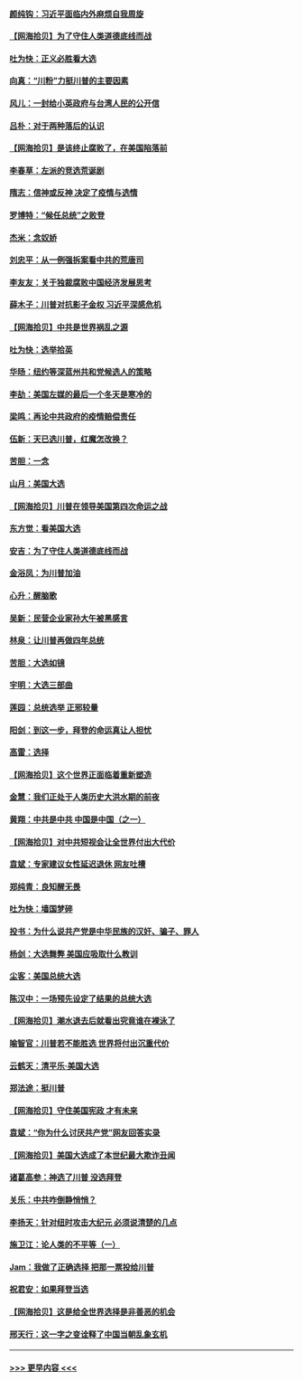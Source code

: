 #### [颜纯钩：习近平面临内外麻烦自我周旋](../pages/nsc993/n12563356.md?t=11210251) 
#### [【网海拾贝】为了守住人类道德底线而战](../pages/nsc993/n12562542.md?t=11210251) 
#### [吐为快：正义必胜看大选](../pages/nsc993/n12561967.md?t=11210251) 
#### [向真：“川粉”力挺川普的主要因素](../pages/nsc993/n12560774.md?t=11210251) 
#### [风儿：一封给小英政府与台湾人民的公开信](../pages/nsc993/n12560581.md?t=11210251) 
#### [吕朴：对于两种落后的认识](../pages/nsc993/n12560492.md?t=11210251) 
#### [【网海拾贝】是该终止腐败了，在美国陷落前](../pages/nsc993/n12559936.md?t=11210251) 
#### [李春草：左派的竞选荒诞剧](../pages/nsc993/n12558380.md?t=11210251) 
#### [隋志：信神或反神 决定了疫情与选情](../pages/nsc993/n12558255.md?t=11210251) 
#### [罗博特：“候任总统”之败登](../pages/nsc993/n12558189.md?t=11210251) 
#### [杰米：念奴娇](../pages/nsc993/n12558174.md?t=11210251) 
#### [刘忠平：从一例强拆案看中共的荒唐司](../pages/nsc993/n12558036.md?t=11210251) 
#### [李友友：关于独裁腐败中国经济发展思考](../pages/nsc993/n12558004.md?t=11210251) 
#### [薛木子：川普对抗影子金权 习近平深感危机](../pages/nsc993/n12557342.md?t=11210251) 
#### [【网海拾贝】中共是世界祸乱之源](../pages/nsc993/n12555353.md?t=11210251) 
#### [吐为快：选举拾英](../pages/nsc993/n12555041.md?t=11210251) 
#### [华旸：纽约等深蓝州共和党候选人的策略](../pages/nsc993/n12554309.md?t=11210251) 
#### [李劼：美国左媒的最后一个冬天是寒冷的](../pages/nsc993/n12552947.md?t=11210251) 
#### [梁鸣：再论中共政府的疫情赔偿责任](../pages/nsc993/n12553012.md?t=11210251) 
#### [伍新：天已选川普，红魔怎改换？](../pages/nsc993/n12552970.md?t=11210251) 
#### [苦胆：一念](../pages/nsc993/n12552957.md?t=11210251) 
#### [山月：美国大选](../pages/nsc993/n12552446.md?t=11210251) 
#### [【网海拾贝】川普在领导美国第四次命运之战](../pages/nsc993/n12551973.md?t=11210251) 
#### [东方觉：看美国大选](../pages/nsc993/n12551647.md?t=11210251) 
#### [安吉：为了守住人类道德底线而战](../pages/nsc993/n12551111.md?t=11210251) 
#### [金浴凤：为川普加油](../pages/nsc993/n12551085.md?t=11210251) 
#### [心升：醒脑歌](../pages/nsc993/n12550984.md?t=11210251) 
#### [吴新：民营企业家孙大午被黑感言](../pages/nsc993/n12550656.md?t=11210251) 
#### [林泉：让川普再做四年总统](../pages/nsc993/n12550640.md?t=11210251) 
#### [苦胆：大选如镜](../pages/nsc993/n12550630.md?t=11210251) 
#### [宇明：大选三部曲](../pages/nsc993/n12550603.md?t=11210251) 
#### [莲园：总统选举 正邪较量](../pages/nsc993/n12550594.md?t=11210251) 
#### [阳剑：到这一步，拜登的命运真让人担忧](../pages/nsc993/n12549093.md?t=11210251) 
#### [高雷：选择](../pages/nsc993/n12549087.md?t=11210251) 
#### [【网海拾贝】这个世界正面临着重新塑造](../pages/nsc993/n12548326.md?t=11210251) 
#### [金慧：我们正处于人类历史大洪水期的前夜](../pages/nsc993/n12547914.md?t=11210251) 
#### [黄翔：中共是中共 中国是中国（之一）](../pages/nsc993/n12547576.md?t=11210251) 
#### [【网海拾贝】对中共短视会让全世界付出大代价](../pages/nsc993/n12546043.md?t=11210251) 
#### [袁斌：专家建议女性延迟退休 网友吐槽](../pages/nsc993/n12545424.md?t=11210251) 
#### [郑纯青：良知醒无畏](../pages/nsc993/n12545394.md?t=11210251) 
#### [吐为快：墙国梦碎](../pages/nsc993/n12545309.md?t=11210251) 
#### [投书：为什么说共产党是中华民族的汉奸、骗子、罪人](../pages/nsc993/n12545089.md?t=11210251) 
#### [杨剑：大选舞弊 美国应吸取什么教训](../pages/nsc993/n12543937.md?t=11210251) 
#### [尘客：美国总统大选](../pages/nsc993/n12543828.md?t=11210251) 
#### [陈汉中：一场预先设定了结果的总统大选](../pages/nsc993/n12543564.md?t=11210251) 
#### [【网海拾贝】潮水退去后就看出究竟谁在裸泳了](../pages/nsc993/n12543321.md?t=11210251) 
#### [喻智官：川普若不能胜选 世界将付出沉重代价](../pages/nsc993/n12541352.md?t=11210251) 
#### [云鹤天：清平乐‧美国大选](../pages/nsc993/n12540916.md?t=11210251) 
#### [郑法途：挺川普](../pages/nsc993/n12540898.md?t=11210251) 
#### [【网海拾贝】守住美国宪政 才有未来](../pages/nsc993/n12540423.md?t=11210251) 
#### [袁斌：“你为什么讨厌共产党”网友回答实录](../pages/nsc993/n12540208.md?t=11210251) 
#### [【网海拾贝】美国大选成了本世纪最大欺诈丑闻](../pages/nsc993/n12538029.md?t=11210251) 
#### [诸葛高参：神选了川普 没选拜登](../pages/nsc993/n12537664.md?t=11210251) 
#### [关乐：中共咋倒静悄悄？](../pages/nsc993/n12537615.md?t=11210251) 
#### [李扬天：针对纽时攻击大纪元 必须说清楚的几点](../pages/nsc993/n12536001.md?t=11210251) 
#### [施卫江：论人类的不平等（一）](../pages/nsc993/n12535700.md?t=11210251) 
#### [Jam：我做了正确选择 把那一票投给川普](../pages/nsc993/n12535743.md?t=11210251) 
#### [祝君安：如果拜登当选](../pages/nsc993/n12535726.md?t=11210251) 
#### [【网海拾贝】这是给全世界选择是非善恶的机会](../pages/nsc993/n12535061.md?t=11210251) 
#### [邢天行：这一字之变诠释了中国当朝乱象玄机](../pages/nsc993/n12533446.md?t=11210251) 

----
#### [ >>> 更早内容 <<< ](../indexes/nsc993-earlier.md)
